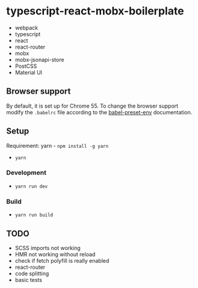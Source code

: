 # typescript-react-mobx-boilerplate

* webpack
* typescript
* react
* react-router
* mobx
* mobx-jsonapi-store
* PostCSS
* Material UI

## Browser support

By default, it is set up for Chrome 55. To change the browser support modify the `.babelrc` file according to the [babel-preset-env](https://github.com/babel/babel-preset-env) documentation.

## Setup
Requirement: yarn - `npm install -g yarn`

* `yarn`

### Development
* `yarn run dev`

### Build
* `yarn run build`

## TODO

* SCSS imports not working
* HMR not working without reload
* check if fetch polyfill is really enabled
* react-router
* code splitting
* basic tests